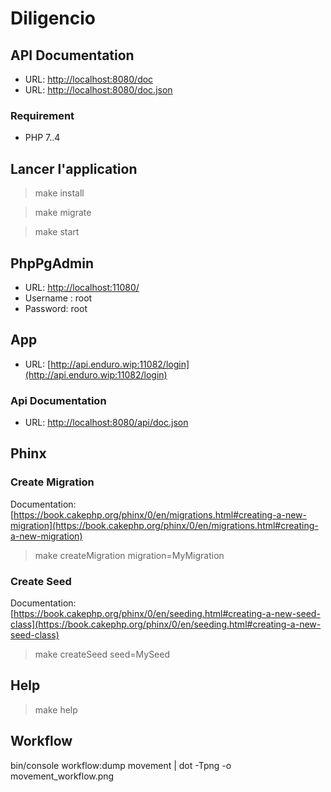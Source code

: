 # Diligencio


## API Documentation
* URL: [http://localhost:8080/doc](http://localhost:8080/doc)
* URL: [http://localhost:8080/doc.json](http://localhost:8080/doc.json)


### Requirement
* PHP 7..4



## Lancer l'application
> make install

> make migrate

> make start

## PhpPgAdmin
* URL: [http://localhost:11080/](http://localhost:11080/)
* Username : root
* Password: root

## App
* URL: [http://api.enduro.wip:11082/login](http://api.enduro.wip:11082/login)

### Api Documentation
* URL: [http://localhost:8080/api/doc.json](http://localhost:8080/api/doc.json)

## Phinx

### Create Migration
Documentation: [https://book.cakephp.org/phinx/0/en/migrations.html#creating-a-new-migration](https://book.cakephp.org/phinx/0/en/migrations.html#creating-a-new-migration)
> make createMigration migration=MyMigration


### Create Seed
Documentation: [https://book.cakephp.org/phinx/0/en/seeding.html#creating-a-new-seed-class](https://book.cakephp.org/phinx/0/en/seeding.html#creating-a-new-seed-class)
> make createSeed seed=MySeed

## Help
> make help

## Workflow
bin/console workflow:dump movement | dot -Tpng -o movement_workflow.png
